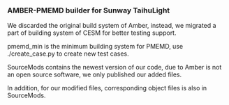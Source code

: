 ### AMBER-PMEMD builder for Sunway TaihuLight

We discarded the original build system of Amber, instead, we migrated a part of building system of CESM for better testing support.

pmemd_min is the minimum building system for PMEMD, use ./create_case.py to create new test cases.

SourceMods contains the newest version of our code, due to Amber is not an open source software, we only published our added files.

In addition, for our modified files, corresponding object files is also in SourceMods.

